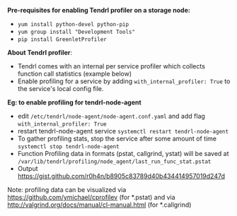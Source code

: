 **Pre-requisites for enabling Tendrl profiler on a storage node:**
- `yum install python-devel python-pip`
- `yum group install "Development Tools"`
- `pip install GreenletProfiler`

**About Tendrl profiler**:
- Tendrl comes with an internal per service profiler which collects function call statistics (example below)
- Enable profiling for a service by adding `with_internal_profiler: True` to the service's local config file.


**Eg: to enable profiling for tendrl-node-agent**
- edit `/etc/tendrl/node-agent/node-agent.conf.yaml` and add flag `with_internal_profiler: True`
- restart tendrl-node-agent service `systemctl restart tendrl-node-agent`
- To gather profiling stats, stop the service after some amount of time `systemctl stop tendrl-node-agent`
- Function Profiling data in formats (pstat, callgrind, ystat) will be saved at `/var/lib/tendrl/profiling/node_agent/last_run_func_stat.pstat`
- Output https://gist.github.com/r0h4n/b8905c83789d40b434414957019d247d


Note: profiling data can be visualized via https://github.com/ymichael/cprofilev (for *.pstat) and via http://valgrind.org/docs/manual/cl-manual.html (for *.callgrind)
